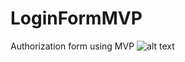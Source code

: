 # LoginFormMVP
Authorization form using MVP
![alt text](https://startandroid.ru/images/stories/blog/493/010.png)
